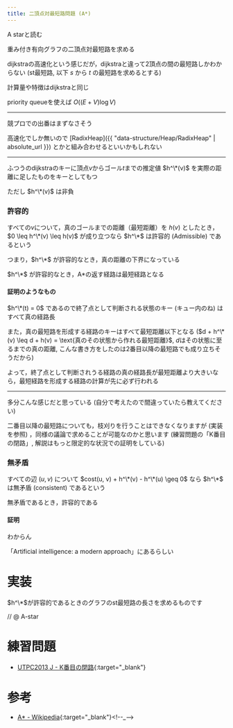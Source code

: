 ```yaml
---
title: 二頂点対最短路問題 (A*)
---
```

<!--*-->

A starと読む

重み付き有向グラフの二頂点対最短路を求める

dijkstraの高速化という感じだが，dijkstraと違って2頂点の間の最短路しかわからない (st最短路, 以下 $s$ から $t$ の最短路を求めるとする)

計算量や特徴はdijkstraと同じ

priority queueを使えば $O((E + V) \log V)$

---

競プロでの出番はまずなさそう

高速化でしか無いので [RadixHeap]({{ "data-structure/Heap/RadixHeap" | absolute_url }}) とかと組み合わせるといいかもしれない

---

ふつうのdijkstraのキーに頂点$v$からゴール$t$までの推定値 $h^\*(v)$ を実際の距離に足したものをキーとしてもつ

ただし $h^\*(v)$ は非負

### 許容的

すべての$v$について，真のゴールまでの距離（最短距離）を $h(v)$ としたとき，
$0 \leq h^\*(v) \leq h(v)$ が成り立つなら $h^\*$ は許容的 (Admissible) であるという

つまり，$h^\*$ が許容的なとき，真の距離の下界になっている

$h^\*$ が許容的なとき，A\*の返す経路は最短経路となる

#### 証明のようなもの

$h^\*(t) = 0$ であるので終了点として判断される状態のキー (キュー内のね) はすべて真の経路長

また，真の最短路を形成する経路のキーはすべて最短距離以下となる ($d + h^\*(v) \leq d + h(v) = \text{真のその状態から作れる最短距離}$, $d$はその状態に至るまでの真の距離, こんな書き方をしたのは2番目以降の最短路でも成り立ちそうだから)

よって，終了点として判断されうる経路の真の経路長が最短距離より大きいなら，最短経路を形成する経路の計算が先に必ず行われる

---

多分こんな感じだと思っている (自分で考えたので間違っていたら教えてください)

二番目以降の最短路についても，枝刈りを行うことはできなくなりますが (実装を参照) ，同様の議論で求めることが可能なのかと思います (練習問題の「K番目の閉路」, 解説はもっと限定的な状況での証明をしている)

### 無矛盾

すべての辺 $(u, v)$ について $cost(u, v) + h^\*(v) - h^\*(u) \geq 0$ なら $h^\*$ は無矛盾 (consistent) であるという

無矛盾であるとき，許容的である

#### 証明

わからん

「Artificial intelligence: a modern approach」にあるらしい

# 実装

$h^\*$が許容的であるときのグラフのst最短路の長さを求めるものです

// @ A-star

# 練習問題

* [UTPC2013 J - K番目の閉路](https://beta.atcoder.jp/contests/utpc2013/tasks/utpc2013_10){:target="_blank"}<!--_-->

# 参考

* [A\* - Wikipedia](https://ja.wikipedia.org/wiki/A*){:target="_blank"}<!--_-->

